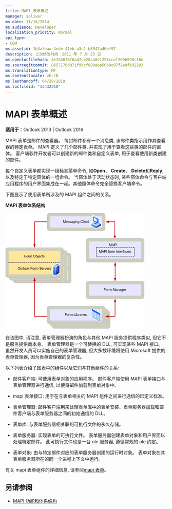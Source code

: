 ```yaml
---
title: MAPI 表单概述
manager: soliver
ms.date: 11/16/2014
ms.audience: Developer
localization_priority: Normal
api_type:
- COM
ms.assetid: 1b3afeaa-4ede-41eb-a3c1-b8947a46ef97
description: 上次修改时间：2011 年 7 月 23 日
ms.openlocfilehash: 4e7d48f6f6a47ce28aa0e1291ccef209b998c18e
ms.sourcegitcommit: 8657170d071f9bcf680aba50b9c07f2a4fb82283
ms.translationtype: MT
ms.contentlocale: zh-CN
ms.lasthandoff: 04/28/2019
ms.locfileid: "33432518"
---
```

# <a name="mapi-forms-overview"></a>MAPI 表单概述
  
**适用于**：Outlook 2013 | Outlook 2016 
  
MAPI 表单是邮件的查看器。 每封邮件都有一个消息类, 该邮件类指示用作其查看器的特定表单。 MAPI 定义了几个邮件类, 并实现了用于查看这些类的邮件的窗体。 客户端软件开发者可以创建新的邮件类和自定义表单, 用于查看使用新类创建的邮件。
  
每个自定义表单都实现一组标准菜单命令, 如**Open**、 **Create**、 **Delete**和**Reply**, 以及特定于特定窗体的一组命令。 当窗体处于活动状态时, 某些窗体命令与客户端应用程序的用户界面集成在一起。其他窗体命令完全替换客户端命令。 
  
下图显示了使用表单所涉及的 MAPI 组件之间的关系。 
  
**MAPI 表单体系结构**
  
![MAPI 表单体系结构](media/forms01.gif "MAPI 表单体系结构")
  
在该图中, 请注意, 表单管理器扮演的角色与其他 MAPI 服务提供程序类似, 但它不是服务提供商本身。 表单管理器是一个可替换的 DLL, 可实现某些 MAPI 接口。 虽然开发人员可以实施自己的表单管理器, 但大多数环境将使用 Microsoft 提供的表单管理器, 因为表单管理器的复杂性。
  
以下列表介绍了图表中的组件以及它们与其他组件的关系:
  
- 邮件客户端: 可使用表单对象的应用程序。 邮件客户端使用 MAPI 表单接口与表单管理器进行通信, 以便将邮件加载到表单对象中。
    
- mapi 表单接口: 用于在与表单相关的 MAPI 组件之间进行通信的已定义标准。
    
- 表单管理器: 邮件客户端用来处理表单库中的表单安装、表单服务器加载和邮件客户端与表单服务器之间的初始通信的 DLL。
    
- 表单库: 与表单服务器相关联的可执行文件的永久存储。
    
- 表单服务器: 实现表单的可执行文件。 表单服务器创建表单对象和用户界面以处理特定邮件。 此可执行文件也是一台 ole 服务器, 遵循常规的 ole 约定。
    
- 表单对象: 由与特定邮件对应的表单服务器创建的运行时对象。 表单对象在其表单服务器所在的同一个进程上下文中运行。
    
有关 mapi 表单组件的详细信息, 请参阅[mapi 表单](mapi-forms.md)。
  
## <a name="see-also"></a>另请参阅

- [MAPI 功能和体系结构](mapi-features-and-architecture.md)

